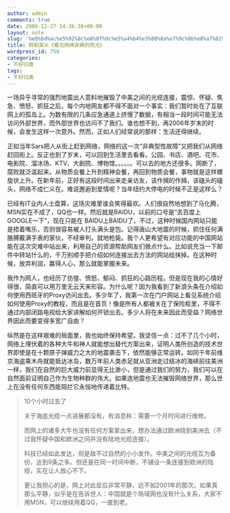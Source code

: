 ```yaml
---
author: admin
comments: true
date: 2006-12-27 14:36:38+00:00
layout: note
slug: '%e8%bd%ac%e5%92%8c%e8%8f%9c%e5%a4%b4%e3%80%8a%e7%9c%8b%e8%a7%81%e7%bd%91%e7%bb%9c%e9%9d%9e%e5%85%b8%e7%9a%84%e4%ba%ae%e5%85%89%e3%80%8b'
title: 转和菜头《看见网络非典的亮光》
wordpress_id: 750
categories:
- 不好归类
tags:
- 不好归类
---
```


一场异乎寻常的强烈地震出人意料地摧毁了中美之间的光缆连接，震惊、怀疑、焦急、愤怒、抓狂之后，每个内地网友都不得不面对一个事实：我们暂时处在了互联网上的孤岛上。为数有限的几条应急通道上挤慢了数据，有相当一段时间可能无法访问外部世界，而外部世界也访问不了我们。谁也想不到，再2006年岁末的时候，会发生这样一次意外。然而，正如人们经常说的那样：生活还得继续。

正如当年Sars把人从街上赶到网络，网络的这一次“非典型性故障”又把我们从网络赶回街上。反正也到了岁末，可以回到生活里去看看。公园、书店、酒吧、花市、电影院、溜冰场、KTV、大剧院、博物馆。。。。。。可以去的地方还很多。网断了，腐败就泛滥起来。从物质会餐上升到精神会餐，再回到物质会餐，事物就是这样螺旋状上升。在新年前，正好有这段时间出来走亲访友，该作揖的作揖，该磕头的磕头，网络不成仁义在。难说邂逅到爱情呢？当年纽约大停电的时候不正是这样么？

已经有IT业内人士盘算，这场灾难里谁会笑得最欢。人们很自然地想到了马化腾，MSN实在不成了，QQ也一样。然后就是BAIDU，以前的口号是“去百度上GOOGLE一下”，现在只能在 BAIDU上BAIDU了。不过，这种时候国内网站只能是捂着嘴乐，否则很容易被人打头满头是包。记得唐山大地震的时候，抓住任何满胳膊戴满手表的家伙，不经审判，就地枪毙。我个人更希望有对应功能的中国网站能在这次灾难中站出来，利用自己的资源帮助网友们做点什么。比如说充当一下邮件中转站什么的，千万别顺手把介绍如何连接出去方法的网站给抹掉。在这种时候，放弃利润，赢得人心，那么就能掌握未来。

我作为网人，也经历了彷徨、愤怒、郁闷、抓狂的心路历程。但是现在我的心情好得很，简直可以用万里无云天来形容。为什么呢？因为我看到了新浪头条在介绍如何使用西班牙的Proxy访问出去。多少年了，我第一次在门户网站上看见系统介绍如何使用Proxy的教程，而且是在首页！像是所有人都被关在了保险柜里，不得不通过内部闭路电视给大家讲解如何开锁出去。多少人将在未来因此而受益？网络世界因此而要变得多宽广自由？

纵然是在这样艰难的局面里，我也始终保持希望。我坚信一点：过不了几个小时，网络上埋伏着的各种大牛和神人就能想出替代方案出来，证明人类所创造的技术世界即使是在十颗原子弹威力之大的地震袭击下，依然能够正常运转。如同千年前维京海盗乘木舟就能抵达冰岛，数万年前人类赤足就从亚洲走过结冰的海峡前往美洲一样，我们在自然的巨大威力前显得无比渺小，但是通过我们的努力，我们可以在自然面前证明自己作为生物种群的伟大。如果连地震也无法摧毁网络世界，那么世上在没有任何东西能阻拦它永恒地传递着比特。





<blockquote>10个小时过去了

关于海底光缆一点进展都没有，有消息称：需要一个月时间进行维修。

而网上的诸多大牛也没有任何方案拿出来，想办法通过欧洲绕到美洲去（不过我怀疑中国和欧洲之间并没有陆地光缆连接）。

科技已经如此发达，但是敌不过自然的小小发作。中美之间的光缆互为备份，达到9条之多。但还是在同一时间中断，不铺设一条连接到欧洲的陆缆，实在让人放心不下。

更让我担心的是，网上对此反应非常平静，远不如2001年的那次。如果真那么平静，似乎是在告诉世人：中国就是个局域网也没有什么关系，大家不用MSN，可以继续用着QQ，一直到老。</blockquote>




